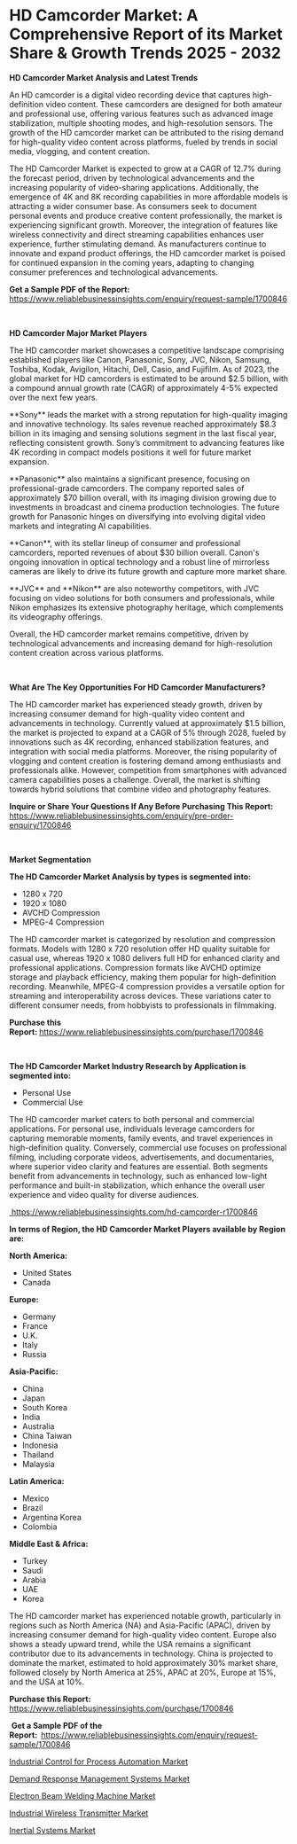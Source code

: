 <p><h1>HD Camcorder Market: A Comprehensive Report of its Market Share & Growth Trends 2025 - 2032</h1></p><p><strong>HD Camcorder Market Analysis and Latest Trends</strong></p>
<p><p>An HD camcorder is a digital video recording device that captures high-definition video content. These camcorders are designed for both amateur and professional use, offering various features such as advanced image stabilization, multiple shooting modes, and high-resolution sensors. The growth of the HD camcorder market can be attributed to the rising demand for high-quality video content across platforms, fueled by trends in social media, vlogging, and content creation.</p><p>The HD Camcorder Market is expected to grow at a CAGR of 12.7% during the forecast period, driven by technological advancements and the increasing popularity of video-sharing applications. Additionally, the emergence of 4K and 8K recording capabilities in more affordable models is attracting a wider consumer base. As consumers seek to document personal events and produce creative content professionally, the market is experiencing significant growth. Moreover, the integration of features like wireless connectivity and direct streaming capabilities enhances user experience, further stimulating demand. As manufacturers continue to innovate and expand product offerings, the HD camcorder market is poised for continued expansion in the coming years, adapting to changing consumer preferences and technological advancements.</p></p>
<p><strong>Get a Sample PDF of the Report:&nbsp;</strong> <a href="https://www.reliablebusinessinsights.com/enquiry/request-sample/1700846?utm_campaign=1877&utm_medium=2&utm_source=Github&utm_content=ia&utm_term=08042025&utm_id=hd-camcorder">https://www.reliablebusinessinsights.com/enquiry/request-sample/1700846</a></p>
<p>&nbsp;</p>
<p><strong>HD Camcorder Major Market Players</strong></p>
<p><p>The HD camcorder market showcases a competitive landscape comprising established players like Canon, Panasonic, Sony, JVC, Nikon, Samsung, Toshiba, Kodak, Avigilon, Hitachi, Dell, Casio, and Fujifilm. As of 2023, the global market for HD camcorders is estimated to be around $2.5 billion, with a compound annual growth rate (CAGR) of approximately 4-5% expected over the next few years.</p><p>**Sony** leads the market with a strong reputation for high-quality imaging and innovative technology. Its sales revenue reached approximately $8.3 billion in its imaging and sensing solutions segment in the last fiscal year, reflecting consistent growth. Sony’s commitment to advancing features like 4K recording in compact models positions it well for future market expansion.</p><p>**Panasonic** also maintains a significant presence, focusing on professional-grade camcorders. The company reported sales of approximately $70 billion overall, with its imaging division growing due to investments in broadcast and cinema production technologies. The future growth for Panasonic hinges on diversifying into evolving digital video markets and integrating AI capabilities.</p><p>**Canon**, with its stellar lineup of consumer and professional camcorders, reported revenues of about $30 billion overall. Canon's ongoing innovation in optical technology and a robust line of mirrorless cameras are likely to drive its future growth and capture more market share.</p><p>**JVC** and **Nikon** are also noteworthy competitors, with JVC focusing on video solutions for both consumers and professionals, while Nikon emphasizes its extensive photography heritage, which complements its videography offerings.</p><p>Overall, the HD camcorder market remains competitive, driven by technological advancements and increasing demand for high-resolution content creation across various platforms.</p></p>
<p>&nbsp;</p>
<p><strong>What Are The Key Opportunities For HD Camcorder Manufacturers?</strong></p>
<p><p>The HD camcorder market has experienced steady growth, driven by increasing consumer demand for high-quality video content and advancements in technology. Currently valued at approximately $1.5 billion, the market is projected to expand at a CAGR of 5% through 2028, fueled by innovations such as 4K recording, enhanced stabilization features, and integration with social media platforms. Moreover, the rising popularity of vlogging and content creation is fostering demand among enthusiasts and professionals alike. However, competition from smartphones with advanced camera capabilities poses a challenge. Overall, the market is shifting towards hybrid solutions that combine video and photography features.</p></p>
<p><strong>Inquire or Share Your Questions If Any Before Purchasing This Report:</strong> <a href="https://www.reliablebusinessinsights.com/enquiry/pre-order-enquiry/1700846?utm_campaign=1877&utm_medium=2&utm_source=Github&utm_content=ia&utm_term=08042025&utm_id=hd-camcorder">https://www.reliablebusinessinsights.com/enquiry/pre-order-enquiry/1700846</a></p>
<p>&nbsp;</p>
<p><strong>Market Segmentation</strong></p>
<p><strong>The HD Camcorder Market Analysis by types is segmented into:</strong></p>
<p><ul><li>1280 x 720</li><li>1920 x 1080</li><li>AVCHD Compression</li><li>MPEG-4 Compression</li></ul></p>
<p><p>The HD camcorder market is categorized by resolution and compression formats. Models with 1280 x 720 resolution offer HD quality suitable for casual use, whereas 1920 x 1080 delivers full HD for enhanced clarity and professional applications. Compression formats like AVCHD optimize storage and playback efficiency, making them popular for high-definition recording. Meanwhile, MPEG-4 compression provides a versatile option for streaming and interoperability across devices. These variations cater to different consumer needs, from hobbyists to professionals in filmmaking.</p></p>
<p><strong>Purchase this Report:&nbsp;</strong><a href="https://www.reliablebusinessinsights.com/purchase/1700846?utm_campaign=1877&utm_medium=2&utm_source=Github&utm_content=ia&utm_term=08042025&utm_id=hd-camcorder">https://www.reliablebusinessinsights.com/purchase/1700846</a></p>
<p>&nbsp;</p>
<p><strong>The HD Camcorder Market Industry Research by Application is segmented into:</strong></p>
<p><ul><li>Personal Use</li><li>Commercial Use</li></ul></p>
<p><p>The HD camcorder market caters to both personal and commercial applications. For personal use, individuals leverage camcorders for capturing memorable moments, family events, and travel experiences in high-definition quality. Conversely, commercial use focuses on professional filming, including corporate videos, advertisements, and documentaries, where superior video clarity and features are essential. Both segments benefit from advancements in technology, such as enhanced low-light performance and built-in stabilization, which enhance the overall user experience and video quality for diverse audiences.</p></p>
<p><a href="https://www.reliablebusinessinsights.com/hd-camcorder-r1700846?utm_campaign=1877&utm_medium=2&utm_source=Github&utm_content=ia&utm_term=08042025&utm_id=hd-camcorder">&nbsp;https://www.reliablebusinessinsights.com/hd-camcorder-r1700846</a></p>
<p><strong>In terms of Region, the HD Camcorder Market Players available by Region are:</strong></p>
<p>
    <p> <strong> North America: </strong>
        <ul>
            <li>United States</li>
            <li>Canada</li>
        </ul>
        </p> 
    <p> <strong> Europe: </strong>
        <ul>
            <li>Germany</li>
            <li>France</li>
            <li>U.K.</li>
            <li>Italy</li>
            <li>Russia</li>
        </ul>
        </p> 
    <p> <strong> Asia-Pacific: </strong>
        <ul>
            <li>China</li>
            <li>Japan</li>
            <li>South Korea</li>
            <li>India</li>
            <li>Australia</li>
            <li>China Taiwan</li>
            <li>Indonesia</li>
            <li>Thailand</li>
            <li>Malaysia</li>
        </ul>
        </p> 
    <p> <strong> Latin America: </strong>
        <ul>
            <li>Mexico</li>
            <li>Brazil</li>
            <li>Argentina Korea</li>
            <li>Colombia</li>
        </ul>
        </p> 
    <p> <strong> Middle East & Africa: </strong>
        <ul>
            <li>Turkey</li>
            <li>Saudi</li>
            <li>Arabia</li>
            <li>UAE</li>
            <li>Korea</li>
        </ul>
    </p>
    </p>
<p><p>The HD camcorder market has experienced notable growth, particularly in regions such as North America (NA) and Asia-Pacific (APAC), driven by increasing consumer demand for high-quality video content. Europe also shows a steady upward trend, while the USA remains a significant contributor due to its advancements in technology. China is projected to dominate the market, estimated to hold approximately 30% market share, followed closely by North America at 25%, APAC at 20%, Europe at 15%, and the USA at 10%.</p></p>
<p><strong>Purchase this Report: </strong><a href="https://www.reliablebusinessinsights.com/purchase/1700846?utm_campaign=1877&utm_medium=2&utm_source=Github&utm_content=ia&utm_term=08042025&utm_id=hd-camcorder">https://www.reliablebusinessinsights.com/purchase/1700846</a></p>
<p>&nbsp;<strong>Get a Sample PDF of the Report:&nbsp;&nbsp;</strong><a href="https://www.reliablebusinessinsights.com/enquiry/request-sample/1700846?utm_campaign=1877&utm_medium=2&utm_source=Github&utm_content=ia&utm_term=08042025&utm_id=hd-camcorder">https://www.reliablebusinessinsights.com/enquiry/request-sample/1700846</a></p>
<p><strong></strong></p>
<p><p><a href="https://github.com/bichukapac/Market-Research-Report-List-1/blob/main/industrial-control-for-process-automation-market.md?utm_campaign=1877&utm_medium=2&utm_source=Github&utm_content=ia&utm_term=08042025&utm_id=hd-camcorder">Industrial Control for Process Automation Market</a></p><p><a href="https://github.com/ayondaylos/Market-Research-Report-List-1/blob/main/demand-response-management-systems-market.md?utm_campaign=1877&utm_medium=2&utm_source=Github&utm_content=ia&utm_term=08042025&utm_id=hd-camcorder">Demand Response Management Systems Market</a></p><p><a href="https://github.com/kanetaerkid/Market-Research-Report-List-1/blob/main/electron-beam-welding-machine-market.md?utm_campaign=1877&utm_medium=2&utm_source=Github&utm_content=ia&utm_term=08042025&utm_id=hd-camcorder">Electron Beam Welding Machine Market</a></p><p><a href="https://github.com/leoustolja/Market-Research-Report-List-1/blob/main/industrial-wireless-transmitter-market.md?utm_campaign=1877&utm_medium=2&utm_source=Github&utm_content=ia&utm_term=08042025&utm_id=hd-camcorder">Industrial Wireless Transmitter Market</a></p><p><a href="https://github.com/madethkijori/Market-Research-Report-List-1/blob/main/inertial-systems-market.md?utm_campaign=1877&utm_medium=2&utm_source=Github&utm_content=ia&utm_term=08042025&utm_id=hd-camcorder">Inertial Systems Market</a></p></p>